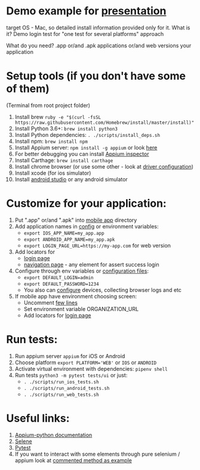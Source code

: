 # Demo example for [presentation](https://heisenbug-piter.ru/en/talks/2018/spb/6plww0slg8akuymkumm4iq/)
target OS - Mac, so detailed install information provided only for it.
What is it? 
Demo login test for "one test for several platforms" approach

What do you need?
.app or/and .apk applications or/and web versions your application 

# Setup tools (if you don't have some of them)
(Terminal from root project folder)
1. Install brew `ruby -e "$(curl -fsSL https://raw.githubusercontent.com/Homebrew/install/master/install)"`
2. Install Python 3.6+: `brew install python3`
3. Install Python dependencies: `. ./scripts/install_deps.sh `
4. Install npm: `brew install npm`
5. Install Appium server: `npm install -g appium` or look [here](http://appium.io/)
6. For better debugging you can install [Appium inspector](https://github.com/appium/appium-desktop/releases)
7. Install Carthage: `brew install carthage`
8. Install chrome browser (or use some other - look at [driver configuration](testlib/ui/driver.py))
9. Install xcode (for ios simulator)
10. Install [android studio](https://developer.android.com/studio/) or any android simulator

# Customize for your application:
1. Put ".app" or/and ".apk" into [mobile app](mobile_app) directory
2. Add application names in [config](config/test_run.py) or environment variables:
    * `export IOS_APP_NAME=my_app.app`
    * `export ANDROID_APP_NAME=my_app.apk`
    * `export LOGIN_PAGE_URL=https://my-app.com` for web version
3. Add locators for 
    * [login page](testlib/ui/pages/login_form.py)
    * [navigation page](testlib/ui/pages/navigation_button.py) - any element for assert success login
4. Configure through env variables or [configuration files](config/):
    * `export DEFAULT_LOGIN=admin`
    * `export DEFAULT_PASSWORD=1234`
    * You also can [configure](config/test_run.py) devices, collecting browser logs and etc
5. If mobile app have environment choosing screen:
    * Uncomment [few lines](testlib/ui/application.py)
    * Set environment variable ORGANIZATION_URL
    * Add locators for [login page](testlib/ui/pages/team_form.py)

# Run tests:
1. Run appium server `appium` for iOS or Android
2. Choose platform `export PLATFORM='WEB'` or `IOS` or `ANDROID`
3. Activate virtual environment with dependencies: `pipenv shell`
4. Run tests `python3 -m pytest tests/ui` or just:
    * `. ./scripts/run_ios_tests.sh`
    * `. ./scripts/run_android_tests.sh`
    * `. ./scripts/run_web_tests.sh`

# Useful links:
1. [Appium-python documentation](https://github.com/appium/python-client)
2. [Selene](https://github.com/yashaka/selene)
3. [Pytest](https://docs.pytest.org/en/latest/)
4. If you want to interact with some elements through pure selenium / appium look at [commented method as example](testlib/ui/ui.py)
